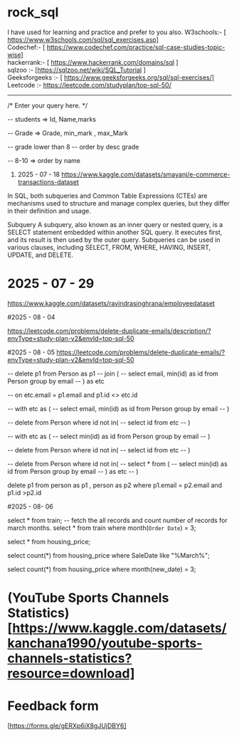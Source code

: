 # rock_sql

I have used for learning and practice and prefer to you also. 
W3schools:- [ https://www.w3schools.com/sql/sql_exercises.asp] <br>
Codechef:- [ https://www.codechef.com/practice/sql-case-studies-topic-wise] <br> 
hackerrank:- [ https://www.hackerrank.com/domains/sql ] <br> 
sqlzoo  :- [https://sqlzoo.net/wiki/SQL_Tutorial ] <br> 
Geeksforgeeks :- [ https://www.geeksforgeeks.org/sql/sql-exercises/] <br> 
Leetcode :- https://leetcode.com/studyplan/top-sql-50/<br> 
        
____________________________________



/*
Enter your query here.
*/

-- students => Id, Name,marks 

-- Grade => Grade, min_mark , max_Mark

-- grade lower than 8 
-- order by desc grade 

-- 8-10 => order by name



1. 2025 - 07 - 18
   https://www.kaggle.com/datasets/smayanj/e-commerce-transactions-dataset



In SQL, both subqueries and Common Table Expressions (CTEs) are mechanisms used to structure and manage complex queries, 
but they differ in their definition and usage.

Subquery
A subquery, also known as an inner query or nested query, is a SELECT statement embedded within another SQL query. 
It executes first, and its result is then used by the outer query. Subqueries can be used in various clauses, 
including SELECT, FROM, WHERE, HAVING, INSERT, UPDATE, and DELETE.

                    


# 2025 - 07 - 29 
https://www.kaggle.com/datasets/ravindrasinghrana/employeedataset


#2025 - 08 - 04 

https://leetcode.com/problems/delete-duplicate-emails/description/?envType=study-plan-v2&envId=top-sql-50


#2025 - 08 - 05 
https://leetcode.com/problems/delete-duplicate-emails/?envType=study-plan-v2&envId=top-sql-50

-- delete p1 from Person as p1 
-- join ( 
--     select email, min(id) as id from Person group by email
-- ) as etc

-- on etc.email = p1.email and p1.id <> etc.id


-- with etc as ( 
--     select email, min(id) as id from Person group by email
-- )

-- delete from Person where id not in( 
--     select id from etc
-- )


-- with etc as ( 
--     select min(id) as id from Person group by email
-- )

-- delete from Person where id not in( 
--     select id from etc
-- )


-- delete from Person where id not in( 
--     select * from ( 
--        select min(id) as id from Person group by email 
--        ) as etc
-- )

delete p1 from person as p1 , person as p2 
where p1.email = p2.email and p1.id >p2.id



#2025 - 08- 06

select * from train;
-- fetch the all records and count number of records for march months.
select *
from train where month(`Order Date`) = 3;

select * from housing_price;

select count(*)
from housing_price where SaleDate like "%March%";

select count(*)
from housing_price where  month(new_date) = 3;


# (YouTube Sports Channels Statistics) [https://www.kaggle.com/datasets/kanchana1990/youtube-sports-channels-statistics?resource=download]


# Feedback form 
[https://forms.gle/gERXp6iX8gJUjDBY6]
